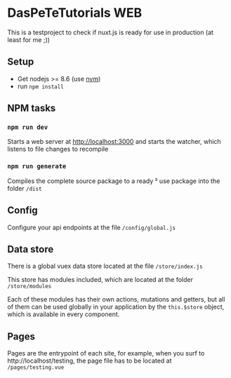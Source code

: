 # DasPeTeTutorials WEB

This is a testproject to check if nuxt.js is ready for use in production (at least for me ;))



## Setup

- Get nodejs >= 8.6 (use [nvm](https://github.com/creationix/nvm))
- run ```npm install```



## NPM tasks

### ```npm run dev```

Starts a web server at [http://localhost:3000](http://localhost:3000) and starts the watcher, which listens to file changes to recompile



### ``` npm run generate ```

Compiles the complete source package to a ready ² use package into the folder ``` /dist ```





## Config

Configure your api endpoints at the file ``` /config/global.js ```



## Data store

There is a global vuex data store located at the file ``` /store/index.js ```

This store has modules included, which are located at the folder ``` /store/modules ```

Each of these modules has their own actions, mutations and getters, but all of them can be used globally in your application by the ``` this.$store ``` object, which is available in every component.



## Pages 

Pages are the entrypoint of each site, for example, when you surf to http://localhost/testing, the page file has to be located at ``` /pages/testing.vue ```



